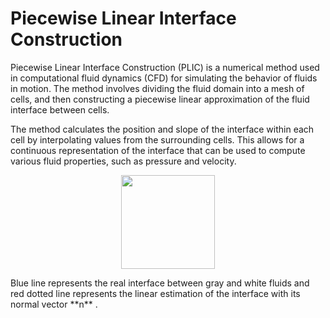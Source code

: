 # Piecewise Linear Interface Construction

Piecewise Linear Interface Construction (PLIC) is a numerical method used in computational fluid dynamics (CFD) for simulating the behavior of fluids in motion. The method involves dividing the fluid domain into a mesh of cells, and then constructing a piecewise linear approximation of the fluid interface between cells.

The method calculates the position and slope of the interface within each cell by interpolating values from the surrounding cells. This allows for a continuous representation of the interface that can be used to compute various fluid properties, such as pressure and velocity.

<p align="center">
  <img src=https://user-images.githubusercontent.com/97102775/220935427-e8f59fac-9c79-4cfd-9d4d-2d9918680306.jpg width="150" height="150"/>
</p>
Blue line represents the real interface between gray and white fluids and red dotted line represents the linear estimation of the interface with its normal vector **n** .

<!--
Example:

<img src=https://user-images.githubusercontent.com/97102775/210425079-f3b72f9f-88b7-4570-a3e5-a0cbdec57018.jpg align="center" width="250" height="250"/>
-->
